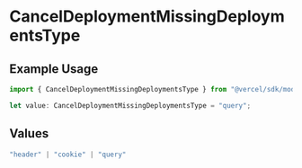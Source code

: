 # CancelDeploymentMissingDeploymentsType

## Example Usage

```typescript
import { CancelDeploymentMissingDeploymentsType } from "@vercel/sdk/models/operations/canceldeployment.js";

let value: CancelDeploymentMissingDeploymentsType = "query";
```

## Values

```typescript
"header" | "cookie" | "query"
```